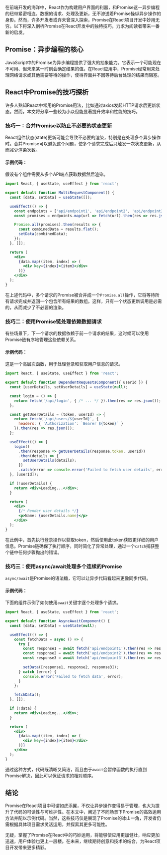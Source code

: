 在前端开发的海洋中，React作为构建用户界面的利器，和Promise这一异步编程的纽带紧密相连。数据的请求、处理及更新，无不渗透着Promise操纵异步操作的身影。然而，许多开发者或许未曾深入探索，Promise在React项目开发中妙用无穷。以下将深入剖析Promise在React开发中的独特技巧，力求为阅读者带来一番新的启发。

## Promise：异步编程的核心

JavaScript中的Promise为异步编程提供了强大的抽象能力。它表示一个可能现在不可用、但未来某一时刻会确定结果的值。在React应用中，Promise经常用来处理网络请求或其他需要等待的操作，使得界面并不因等待后台处理的结果而阻塞。

## React中Promise的技巧探析

许多人熟知React中常用的Promise用法，比如通过axios发起HTTP请求后更新状态。然而，本文将分享一些较为小众但能显著提升效率和性能的技巧。

### 技巧一：合并Promise以防止不必要的状态更新

React组件状态(state)更新可能会导致不必要的渲染，特别是在处理多个异步操作时。合并Promise可以避免这个问题，使多个请求完成后只触发一次状态更新，从而减少渲染次数。

#### 示例代码：

假设有个组件需要从多个API端点获取数据然后渲染。

```jsx
import React, { useState, useEffect } from 'react';

export default function MultiRequestComponent() {
  const [data, setData] = useState([]);

  useEffect(() => {
    const endpoints = ['api/endpoint1', 'api/endpoint2', 'api/endpoint3'];
    const promises = endpoints.map(url => fetch(url).then(res => res.json()));

    Promise.all(promises).then(results => {
      const combinedData = results.flat();
      setData(combinedData);
    });
  }, []);

  return (
    <div>
      {data.map((item, index) => (
        <div key={index}>{item}</div>
      ))}
    </div>
  );
}
```

在上述代码中，多个请求的Promise被合并成一个`Promise.all`操作，它将等待所有请求完成并返回一个包含所有结果的数组。这样，只有一个状态更新调用是必需的，从而减少了不必要的渲染。

### 技巧二：使用Promise链处理依赖数据请求

有些场景下，下一个请求的数据依赖于前一个请求的结果，这时候可以使用Promise链有序地管理这些依赖关系。

#### 示例代码：

这是一个高层次函数，用于处理登录和获取用户信息的请求。

```jsx
import React, { useState, useEffect } from 'react';

export default function DependentRequestsComponent({ userId }) {
  const [userDetails, setUserDetails] = useState(null);

  const login = () => {
    return fetch('/api/login', { /* ... */ }).then(res => res.json());
  };

  const getUserDetails = (token, userId) => {
    return fetch(`/api/users/${userId}`, { 
      headers: { 'Authorization': `Bearer ${token}` }
    }).then(res => res.json());
  };

  useEffect(() => {
    login()
      .then(response => getUserDetails(response.token, userId))
      .then(details => {
        setUserDetails(details);
      })
      .catch(error => console.error('Failed to fetch user details', error));
  }, [userId]);

  if (!userDetails) {
    return <div>Loading...</div>;
  }

  return (
    <div>
      {/* Render user details */}
      <p>Name: {userDetails.name}</p>
    </div>
  );
}
```

在此例中，首先执行登录操作以获取token，然后使用此token获取更详细的用户信息。Promise链确保了执行顺序，同时简化了异常处理，通过一个`catch`捕获整个链中任何步骤抛出的错误。

### 技巧三：使用async/await处理多个连续的Promise

`async/await`是Promise的语法糖，它可以让异步代码看起来更像同步代码。

#### 示例代码：

下面的组件示例了如何使用`await`关键字逐个处理多个请求。

```jsx
import React, { useState, useEffect } from 'react';

export default function AsyncAwaitComponent() {
  const [data, setData] = useState(null);

  useEffect(() => {
    const fetchData = async () => {
      try {
        const response1 = await fetch('api/endpoint1').then(res => res.json());
        const response2 = await fetch('api/endpoint2').then(res => res.json());
        const response3 = await fetch('api/endpoint3').then(res => res.json());
        
        setData([response1, response2, response3]);
      } catch (error) {
        console.error('Failed to fetch data', error);
      }
    };

    fetchData();
  }, []);

  if (!data) {
    return <div>Loading...</div>;
  }

  return (
    <div>
      {data.map((item, index) => (
        <div key={index}>{item}</div>
      ))}
    </div>
  );
}
```

通过这种方式，代码既清晰又简洁，而且由于`await`会暂停函数的执行直到Promise解决，因此可以保证请求的相对顺序。

## 结论

Promise在React项目中可谓如虎添翼，不仅让异步操作变得易于管理，也大为提升了代码的可读性与可维护性。在本文中，阐述了不同场景下Promise的高效运用方法并配以示例代码。当然，这些技巧仅是展现了Promise的冰山一角，开发者仍需根据具体项目需求灵活运用，并探索其更多可能性。

无疑，掌握了Promise在React中的巧妙运用，将能够使应用更加健壮，响应更加迅速，用户体验也更上一层楼。在未来，继续期待创意和技术的结合，为React项目开发带来更多精彩。